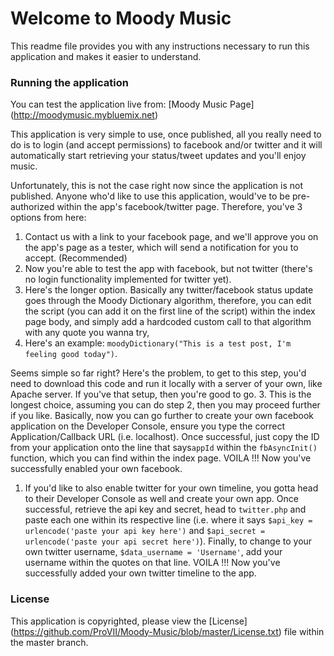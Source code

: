 # Welcome to Moody Music
This readme file provides you with any instructions necessary to run this application and makes it easier to understand.

### Running the application
You can test the application live from: [Moody Music Page] (http://moodymusic.mybluemix.net)

This application is very simple to use, once published, all you really need to do is to login (and accept permissions) to facebook and/or twitter and it will automatically start retrieving your status/tweet updates and you'll enjoy music.

Unfortunately, this is not the case right now since the application is not published. Anyone who'd like to use this application, would've to be pre-authorized within the app's facebook/twitter page. Therefore, you've 3 options from here:
  1. Contact us with a link to your facebook page, and we'll approve you on the app's page as a tester, which will send a notification for you to accept. (Recommended)
   1. Now you're able to test the app with facebook, but not twitter (there's no login functionality implemented for twitter yet).
  2. Here's the longer option. Basically any twitter/facebook status update goes through the Moody Dictionary algorithm, therefore, you can edit the script (you can add it on the first line of the script) within the index page body, and simply add a hardcoded custom call to that algorithm with any quote you wanna try, 
   1. Here's an example: `moodyDictionary("This is a test post, I'm feeling good today")`.
  
  Seems simple so far right? Here's the problem, to get to this step, you'd need to download this code and run it locally with a server of your own, like Apache server. If you've that setup, then you're good to go.
  3. This is the longest choice, assuming you can do step 2, then you may proceed further if you like. Basically, now you can go further to create your own facebook application on the Developer Console, ensure you type the correct Application/Callback URL (i.e. localhost). Once successful, just copy the ID from your application onto the line that says`appId` within the `fbAsyncInit()` function, which you can find within the index page. VOILA !!! Now you've successfully enabled your own facebook.
   1. If you'd like to also enable twitter for your own timeline, you gotta head to their Developer Console as well and create your own app. Once successful, retrieve the api key and secret, head to `twitter.php` and paste each one within its respective line (i.e. where it says `$api_key = urlencode('paste your api key here')` and `$api_secret = urlencode('paste your api secret here')`). Finally, to change to your own twitter username, `$data_username = 'Username'`, add your username  within the quotes on that line. VOILA !!! Now you've successfully added your own twitter timeline to the app.

### License
This application is copyrighted, please view the [License] (https://github.com/ProVII/Moody-Music/blob/master/License.txt) file within the master branch.
